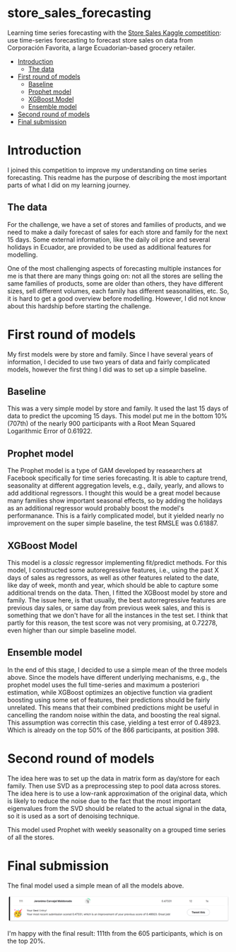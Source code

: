 # store_sales_forecasting <!-- omit from toc --> 

Learning time series forecasting with the [Store Sales Kaggle competition](https://www.kaggle.com/competitions/store-sales-time-series-forecasting/overview): use time-series forecasting to forecast store sales on data from Corporación Favorita, a large Ecuadorian-based grocery retailer.

- [Introduction](#introduction)
  - [The data](#the-data)
- [First round of models](#first-round-of-models)
  - [Baseline](#baseline)
  - [Prophet model](#prophet-model)
  - [XGBoost Model](#xgboost-model)
  - [Ensemble model](#ensemble-model)
- [Second round of models](#second-round-of-models)
- [Final submission](#final-submission)


# Introduction

I joined this competition to improve my understanding on time series forecasting. This readme has the purpose of describing the most important parts of what I did on my learning journey.

## The data 

For the challenge, we have a set of stores and families of products, and we need to make a daily forecast of sales for each store and family for the next 15 days. Some external information, like the daily oil price and several holidays in Ecuador, are provided to be used as additional features for modelling.

One of the most challenging aspects of forecasting multiple instances for me is that there are many things going on: not all the stores are selling the same families of products, some are older than others, they have different sizes, sell different volumes, each family has different seasonalities, etc. So, it is hard to get a good overview before modelling. However, I did not know about this hardship before starting the challenge.


# First round of models

My first models were by store and family. Since I have several years of information, I decided to use two years of data and fairly complicated models, however the first thing I did was to set up a simple baseline.

## Baseline

This was a very simple model by store and family. It used the last 15 days of data to predict the upcoming 15 days. This model put me in the bottom 10% (707th) of the nearly 900 participants with a Root Mean Squared Logarithmic Error of 0.61922.

## Prophet model

The Prophet model is a type of GAM developed by reasearchers at Facebook specifically for time series forecasting. It is able to capture trend, seasonality at different aggregation levels, e.g., daily, yearly, and allows to add additional regressors. I thought this would be a great model because many families show important seasonal effects, so by adding the holidays as an additional regressor would probably boost the model's performanance. This is a fairly complicated model, but it yielded nearly no improvement on the super simple baseline, the test RMSLE was 0.61887.

## XGBoost Model

This model is a _classic_ regressor implementing fit/predict methods. For this model, I constructed some autoregressive features, i.e., using the past X days of sales as regressors, as well as other features related to the date, like day of week, month and year, which should be able to capture some additional trends on the data. Then, I fitted the XGBoost model by store and family. The issue here, is that usually, the best autorregressive features are previous day sales, or same day from previous week sales, and this is something that we don't have for all the instances in the test set. I think that partly for this reason, the test score was not very promising, at 0.72278, even higher than our simple baseline model.

## Ensemble model

In the end of this stage, I decided to use a simple mean of the three models above. Since the models have different underlying mechanisms, e.g., the prophet model uses the full time-series and maximum a posteriori estimation, while XGBoost optimizes an objective function via gradient boosting using some set of features, their predictions should be fairly unrelated. This means that their combined predictions might be useful in cancelling the random noise within the data, and boosting the real signal. This assumption was correctin this case, yielding a test error of 0.48923. Which is already on the top 50% of the 866 participants, at position 398.

# Second round of models

The idea here was to set up the data in matrix form as day/store for each family. Then use SVD as a preprocessing step to pool data across stores. The idea here is to use a low-rank approximation of the original data, which is likely to reduce the noise due to the fact that the most important eigenvalues from the SVD should be related to the actual signal in the data, so it is used as a sort of denoising technique.

This model used Prophet with weekly seasonality on a grouped time series of all the stores.

# Final submission

The final model used a simple mean of all the models above.

![Final submission](final_ensemble.png)

I'm happy with the final result: 111th from the 605 participants, which is on the top 20%.